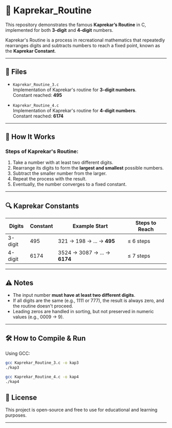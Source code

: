 # 🔢 Kaprekar_Routine

This repository demonstrates the famous **Kaprekar’s Routine** in C, implemented for both **3-digit** and **4-digit** numbers.

Kaprekar's Routine is a process in recreational mathematics that repeatedly rearranges digits and subtracts numbers to reach a fixed point, known as the **Kaprekar Constant**.

---

## 📁 Files

- `Kaprekar_Routine_3.c`  
  Implementation of Kaprekar's routine for **3-digit numbers**.  
  Constant reached: **495**

- `Kaprekar_Routine_4.c`  
  Implementation of Kaprekar's routine for **4-digit numbers**.  
  Constant reached: **6174**

---

## 🧠 How It Works

### Steps of Kaprekar's Routine:

1. Take a number with at least two different digits.
2. Rearrange its digits to form the **largest and smallest** possible numbers.
3. Subtract the smaller number from the larger.
4. Repeat the process with the result.
5. Eventually, the number converges to a fixed constant.

---

## 🔍 Kaprekar Constants

| Digits | Constant | Example Start | Steps to Reach |
|--------|----------|---------------|----------------|
| 3-digit | 495 | 321 → 198 → ... → **495** | ≤ 6 steps |
| 4-digit | 6174 | 3524 → 3087 → ... → **6174** | ≤ 7 steps |

---

## ⚠️ Notes

- The input number **must have at least two different digits**.
- If all digits are the same (e.g., 1111 or 777), the result is always zero, and the routine doesn't proceed.
- Leading zeros are handled in sorting, but not preserved in numeric values (e.g., 0009 → 9).

---

## 🛠️ How to Compile & Run

Using GCC:

```bash
gcc Kaprekar_Routine_3.c -o kap3
./kap3

gcc Kaprekar_Routine_4.c -o kap4
./kap4
```

## 📄 License
This project is open-source and free to use for educational and learning purposes.

--------
